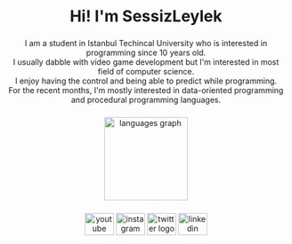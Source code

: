 <h1 align="center">Hi! I'm SessizLeylek</h1>

###

<p align="center">I am a student in Istanbul Techincal University who is interested in programming since 10 years old.<br>I usually dabble with video game development but I'm interested in most field of computer science.<br>I enjoy having the control and being able to predict while programming.<br>For the recent months, I'm mostly interested in data-oriented programming and procedural programming languages.</p>

###

<div align="center">
  <img src="https://github-readme-stats.vercel.app/api/top-langs?username=sessizleylek&locale=en&hide_title=false&layout=compact&card_width=320&langs_count=5&theme=dracula&hide_border=false&order=2" height="150" alt="languages graph"  />
</div>

###

<div align="center">
  <a href="https://www.youtube.com/@kursatkuyumcu"><img src="https://raw.githubusercontent.com/maurodesouza/profile-readme-generator/master/src/assets/icons/social/youtube/default.svg" width="52" height="40" alt="youtube logo"  /></a>
  <a href = "https://www.instagram.com/sessizleylek/"><img src="https://raw.githubusercontent.com/maurodesouza/profile-readme-generator/master/src/assets/icons/social/instagram/default.svg" width="52" height="40" alt="instagram logo"  /></a>
  <a href="https://x.com/sessizleylek"><img src="https://raw.githubusercontent.com/maurodesouza/profile-readme-generator/master/src/assets/icons/social/twitter/default.svg" width="52" height="40" alt="twitter logo"  /></a>
  <a href="https://www.linkedin.com/in/kursatkuyumcu"><img src="https://raw.githubusercontent.com/maurodesouza/profile-readme-generator/master/src/assets/icons/social/linkedin/default.svg" width="52" height="40" alt="linkedin logo"  /></a>
</div>

###
